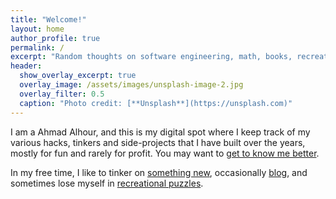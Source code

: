 ```yaml
---
title: "Welcome!"
layout: home
author_profile: true
permalink: /
excerpt: "Random thoughts on software engineering, math, books, recreational puzzles and philosophy."
header:
  show_overlay_excerpt: true
  overlay_image: /assets/images/unsplash-image-2.jpg
  overlay_filter: 0.5
  caption: "Photo credit: [**Unsplash**](https://unsplash.com)"
---
```

I am a Ahmad Alhour, and this is my digital spot where I keep track of my various hacks, tinkers and side-projects that I have built over the years, mostly for fun and rarely for profit. You may want to [get to know me better](/about).

In my free time, I like to tinker on [something new](/projects), occasionally [blog](/blog), and sometimes lose myself in [recreational puzzles](https://projecteuler.net/).

<br />
